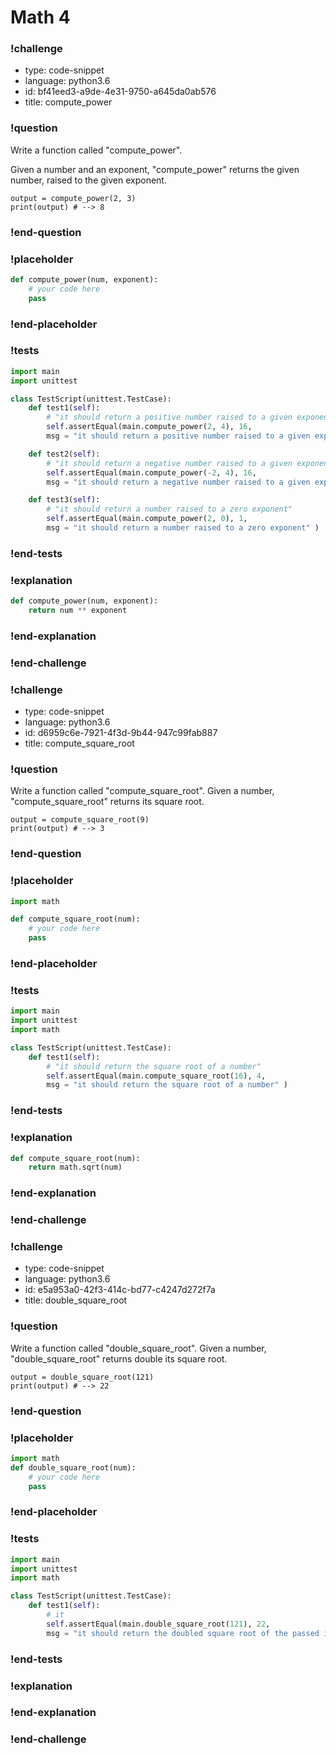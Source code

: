 # Math 4

### !challenge

* type: code-snippet
* language: python3.6
* id: bf41eed3-a9de-4e31-9750-a645da0ab576
* title: compute_power

### !question

Write a function called "compute_power".

Given a number and an exponent, "compute_power" returns the given number, raised to the given exponent.

```
output = compute_power(2, 3)
print(output) # --> 8
```

### !end-question

### !placeholder

```python
def compute_power(num, exponent):
    # your code here
    pass


```

### !end-placeholder

### !tests

```python
import main
import unittest

class TestScript(unittest.TestCase):
    def test1(self):
        # "it should return a positive number raised to a given exponent"
        self.assertEqual(main.compute_power(2, 4), 16,
        msg = "it should return a positive number raised to a given exponent" )

    def test2(self):
        # "it should return a negative number raised to a given exponent"
        self.assertEqual(main.compute_power(-2, 4), 16,
        msg = "it should return a negative number raised to a given exponent" )

    def test3(self):
        # "it should return a number raised to a zero exponent"
        self.assertEqual(main.compute_power(2, 0), 1,
        msg = "it should return a number raised to a zero exponent" )

```

### !end-tests

### !explanation
```python
def compute_power(num, exponent):
    return num ** exponent
```
### !end-explanation

### !end-challenge

### !challenge

* type: code-snippet
* language: python3.6
* id: d6959c6e-7921-4f3d-9b44-947c99fab887
* title: compute_square_root

### !question

Write a function called "compute_square_root".
Given a number, "compute_square_root" returns its square root.

```
output = compute_square_root(9)
print(output) # --> 3
```

### !end-question

### !placeholder

```python
import math

def compute_square_root(num):
    # your code here
    pass

```

### !end-placeholder

### !tests

```python
import main
import unittest
import math

class TestScript(unittest.TestCase):
    def test1(self):
        # "it should return the square root of a number"
        self.assertEqual(main.compute_square_root(16), 4,
        msg = "it should return the square root of a number" )

```

### !end-tests

### !explanation
```python
def compute_square_root(num):
    return math.sqrt(num)
```
### !end-explanation

### !end-challenge

### !challenge

* type: code-snippet
* language: python3.6
* id: e5a953a0-42f3-414c-bd77-c4247d272f7a
* title: double_square_root

### !question

Write a function called "double_square_root".
Given a number, "double_square_root" returns double its square root.

```
output = double_square_root(121)
print(output) # --> 22
```

### !end-question

### !placeholder

```python
import math
def double_square_root(num):
    # your code here
    pass


```

### !end-placeholder

### !tests

```python
import main
import unittest
import math

class TestScript(unittest.TestCase):
    def test1(self):
        # it
        self.assertEqual(main.double_square_root(121), 22,
        msg = "it should return the doubled square root of the passed in number" )


```


### !end-tests

### !explanation

### !end-explanation

### !end-challenge
